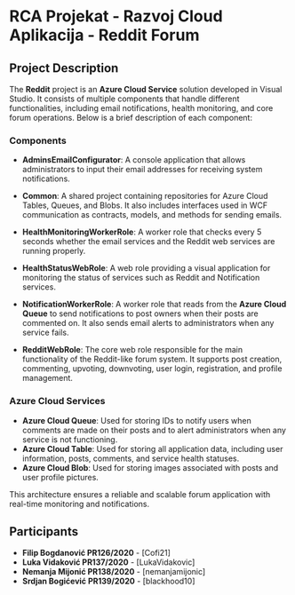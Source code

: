 # RCA Projekat - Razvoj Cloud Aplikacija - Reddit Forum

## Project Description

The **Reddit** project is an **Azure Cloud Service** solution developed in Visual Studio. It consists of multiple components that handle different functionalities, including email notifications, health monitoring, and core forum operations. Below is a brief description of each component:

### Components

- **AdminsEmailConfigurator**: A console application that allows administrators to input their email addresses for receiving system notifications.

- **Common**: A shared project containing repositories for Azure Cloud Tables, Queues, and Blobs. It also includes interfaces used in WCF communication as contracts, models, and methods for sending emails.

- **HealthMonitoringWorkerRole**: A worker role that checks every 5 seconds whether the email services and the Reddit web services are running properly.

- **HealthStatusWebRole**: A web role providing a visual application for monitoring the status of services such as Reddit and Notification services.

- **NotificationWorkerRole**: A worker role that reads from the **Azure Cloud Queue** to send notifications to post owners when their posts are commented on. It also sends email alerts to administrators when any service fails.

- **RedditWebRole**: The core web role responsible for the main functionality of the Reddit-like forum system. It supports post creation, commenting, upvoting, downvoting, user login, registration, and profile management.

### Azure Cloud Services

- **Azure Cloud Queue**: Used for storing IDs to notify users when comments are made on their posts and to alert administrators when any service is not functioning.
- **Azure Cloud Table**: Used for storing all application data, including user information, posts, comments, and service health statuses.
- **Azure Cloud Blob**: Used for storing images associated with posts and user profile pictures.

This architecture ensures a reliable and scalable forum application with real-time monitoring and notifications.

## Participants

- **Filip Bogdanović PR126/2020** - [Cofi21]
- **Luka Vidaković PR137/2020** - [LukaVidakovic]
- **Nemanja Mijonić PR138/2020** - [nemanjamijonic]
- **Srdjan Bogićević PR139/2020** - [blackhood10]
